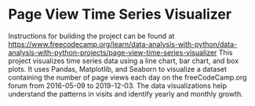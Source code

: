 # Page View Time Series Visualizer

Instructions for building the project can be found at https://www.freecodecamp.org/learn/data-analysis-with-python/data-analysis-with-python-projects/page-view-time-series-visualizer
This project visualizes time series data using a line chart, bar chart, and box plots. It uses Pandas, Matplotlib, and Seaborn to visualize a dataset containing the number of page views each day on the freeCodeCamp.org forum from 2016-05-09 to 2019-12-03. The data visualizations help understand the patterns in visits and identify yearly and monthly growth.
